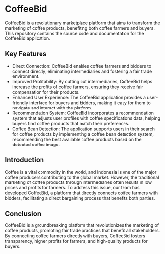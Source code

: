 # CoffeeBid


CoffeeBid is a revolutionary marketplace platform that aims to transform the marketing of coffee products, benefiting both coffee farmers and buyers. This repository contains the source code and documentation for the CoffeeBid application.

## Key Features
- Direct Connection: CoffeeBid enables coffee farmers and bidders to connect directly, eliminating intermediaries and fostering a fair trade environment.
- Improved Profitability: By cutting out intermediaries, CoffeeBid helps increase the profits of coffee farmers, ensuring they receive fair compensation for their products.
- Enhanced User Experience: The CoffeeBid application provides a user-friendly interface for buyers and bidders, making it easy for them to navigate and interact with the platform.
- Recommendation System: CoffeeBid incorporates a recommendation system that adjusts user profiles with coffee specifications data, helping buyers find coffee products that match their preferences.
- Coffee Bean Detection: The application supports users in their search for coffee products by implementing a coffee bean detection system, recommending the best available coffee products based on the detected coffee image.

## Introduction
Coffee is a vital commodity in the world, and Indonesia is one of the major coffee producers contributing to the global market. However, the traditional marketing of coffee products through intermediaries often results in low prices and profits for farmers. To address this issue, our team has developed CoffeeBid, a platform that directly connects coffee farmers with bidders, facilitating a direct bargaining process that benefits both parties.

## Conclusion
CoffeeBid is a groundbreaking platform that revolutionizes the marketing of coffee products, promoting fair trade practices that benefit all stakeholders. By connecting coffee farmers directly with buyers, CoffeeBid fosters transparency, higher profits for farmers, and high-quality products for buyers.
